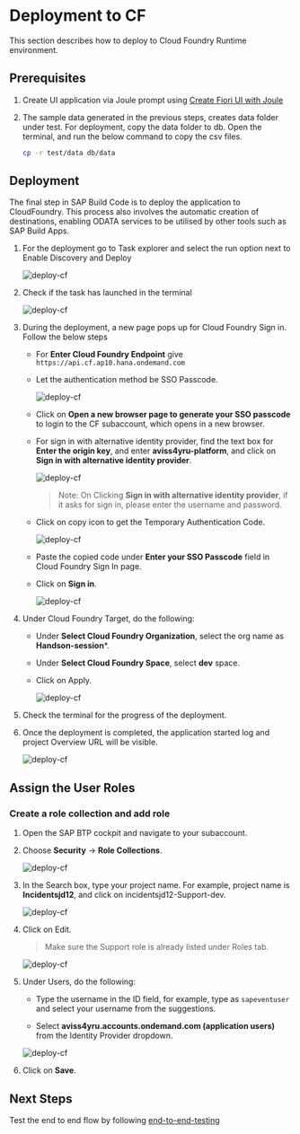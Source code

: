 # Deployment to CF

This section describes how to deploy to Cloud Foundry Runtime environment.

## Prerequisites

1. Create UI application via Joule prompt using [Create Fiori UI with Joule](./fiori-ui.md)

2. The sample data generated in the previous steps, creates data folder under test. For deployment, copy the data folder to db. Open the terminal, and run the below command to copy the csv files.

    ```sh
    cp -r test/data db/data
    ```

## Deployment

The final step in SAP Build Code is to deploy the application to CloudFoundry. This process also involves the automatic creation of destinations, enabling ODATA services to be utilised by other tools such as SAP Build Apps.

1. For the deployment go to Task explorer and select the run option next to Enable Discovery and Deploy

    ![deploy-cf](../images/deploy-cf/deploy_cf_enable.png)

2. Check if the task has launched in the terminal

    ![deploy-cf](../images/deploy-cf/deploy_cf_terminal.png)

3. During the deployment, a new page pops up for Cloud Foundry Sign in. Follow the below steps

    - For **Enter Cloud Foundry Endpoint** give ```https://api.cf.ap10.hana.ondemand.com```

    - Let the authentication method be SSO Passcode.

        ![deploy-cf](../images/deploy-cf/signin.png)

    - Click on **Open a new browser page to generate your SSO passcode** to login to the CF subaccount, which opens in a new browser.

    - For sign in with alternative identity provider, find the text box for **Enter the origin key**, and enter **aviss4yru-platform**, and click on **Sign in with alternative identity provider**.

        ![deploy-cf](../images/deploy-cf/tenant_login.png)

        > Note: On Clicking **Sign in with alternative identity provider**, if it asks for sign in, please enter the username and password.

    - Click on copy icon to get the Temporary Authentication Code.

        ![deploy-cf](../images/deploy-cf/deploy_auth_code.png)
    
    - Paste the copied code under **Enter your SSO Passcode** field in Cloud Foundry Sign In page.

    - Click on **Sign in**.

        ![deploy-cf](../images/deploy-cf/deploy_sign_in.png)

4. Under Cloud Foundry Target, do the following:

    - Under **Select Cloud Foundry Organization**, select the org name as **Handson-session***.

    - Under **Select Cloud Foundry Space**, select **dev** space. 

    - Click on Apply.

        ![deploy-cf](../images/deploy-cf/cf_targets.png)

5. Check the terminal for the progress of the deployment. 

6. Once the deployment is completed, the application started log and project Overview URL will be visible.

    ![deploy-cf](../images/deploy-cf/deploy_completed.png)


## Assign the User Roles

### Create a role collection and add role

1. Open the SAP BTP cockpit and navigate to your subaccount.

2. Choose **Security** -> **Role Collections**.

    ![deploy-cf](../images/deploy-cf/role_create.png)

3. In the Search box, type your project name. For example, project name is **Incidentsjd12**, and click on incidentsjd12-Support-dev.

    ![deploy-cf](../images/deploy-cf/select_support_role.png)

4. Click on Edit.

    > Make sure the Support role is already listed under Roles tab.

    ![deploy-cf](../images/deploy-cf/check_support.png)

5. Under Users, do the following:

    - Type the username in the ID field, for example, type as `sapeventuser` and select your username from the suggestions.

    - Select **aviss4yru.accounts.ondemand.com (application users)** from the Identity Provider dropdown.

    ![deploy-cf](../images/deploy-cf/add_user.png)

6. Click on **Save**.

## Next Steps

Test the end to end flow by following [end-to-end-testing](e2e-testing.md)